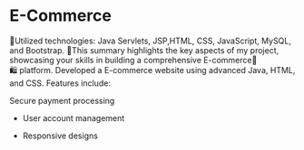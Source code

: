 # E-Commerce
🔗Utilized technologies: Java Servlets, JSP,HTML, CSS, JavaScript, MySQL, and Bootstrap.  🔗This summary highlights the key aspects of my project, showcasing your skills in building a comprehensive E-commerce🛒🛍️ platform.
Developed a E-commerce website using advanced Java, HTML, and CSS. Features include:

Secure payment processing

- User account management

- Responsive designs
